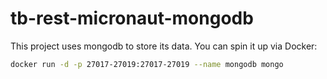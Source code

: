# tb-rest-micronaut-mongodb
This project uses mongodb to store its data. You can spin it up via Docker:
```bash
docker run -d -p 27017-27019:27017-27019 --name mongodb mongo
```
